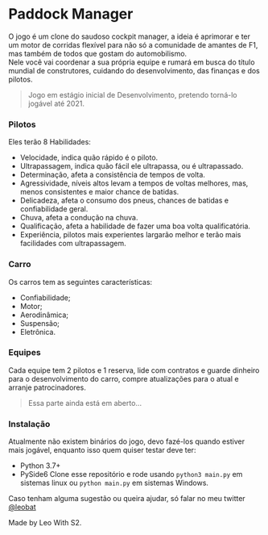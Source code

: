 # Paddock Manager
O jogo é um clone do saudoso cockpit manager, a ideia é aprimorar e ter um motor de corridas flexível para não só a comunidade de amantes de F1, mas também de todos que gostam do automobilismo.  
Nele você vai coordenar a sua própria equipe e rumará em busca do título mundial de construtores, cuidando do desenvolvimento, das finanças e dos pilotos.

> Jogo em estágio inicial de Desenvolvimento, pretendo torná-lo jogável até 2021. 

### Pilotos
Eles terão 8 Habilidades:
- Velocidade, indica quão rápido é o piloto.
- Ultrapassagem, indica quão fácil ele ultrapassa, ou é ultrapassado.
- Determinação, afeta a consistência de tempos de volta.
- Agressividade, níveis altos levam a tempos de voltas melhores, mas, menos consistentes e maior chance de batidas. 
- Delicadeza, afeta o consumo dos pneus, chances de batidas e confiabilidade geral.
- Chuva, afeta a condução na chuva.
- Qualificação, afeta a habilidade de fazer uma boa volta qualificatória.
- Experiência, pilotos mais experientes largarão melhor e terão mais facilidades com ultrapassagem.

### Carro
Os carros tem as seguintes características:
- Confiabilidade;
- Motor;
- Aerodinâmica;
- Suspensão;
- Eletrônica.


### Equipes
Cada equipe tem 2 pilotos e 1 reserva, lide com contratos e guarde dinheiro para o desenvolvimento do carro, compre atualizações para o atual e arranje patrocinadores.
> Essa parte ainda está em aberto...

### Instalação
Atualmente não existem binários do jogo, devo fazé-los quando estiver mais jogável, enquanto isso quem quiser testar deve ter:
- Python 3.7+ 
- PySide6
Clone esse repositório e rode usando `python3 main.py` em sistemas linux ou `python main.py` em sistemas Windows.

Caso tenham alguma sugestão ou queira ajudar, só falar no meu twitter [@leobat](https://twitter.com/leobat)

Made by Leo With S2.